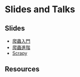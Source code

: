 # Slides and Talks

## Slides
<!-- https://shields.io/ -->
* [爬蟲入門]()
* [爬蟲進階]()
* [Scrapy]()

## Resources